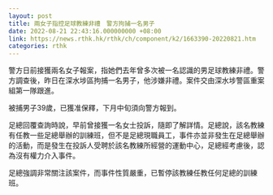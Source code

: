```yaml
---
layout: post
title: 兩女子指控足球教練非禮　警方拘捕一名男子
date: 2022-08-21 22:43:16.000000000 +08:00
link: https://news.rthk.hk/rthk/ch/component/k2/1663390-20220821.htm
categories: rthk
---
```


警方日前接獲兩名女子報案，指她們去年曾多次被一名認識的男足球教練非禮。警方調查後，昨日在深水埗區拘捕一名男子，他涉嫌非禮。案件交由深水埗警區重案組第一隊跟進。

被捕男子39歲，已獲准保釋，下月中旬須向警方報到。

足總回覆查詢時說，早前曾接獲一名女士投訴，隨即了解詳情。足總說，該名教練有任教一些足總舉辦的訓練班，但不是足總現職員工，事件亦並非發生在足總舉辦的活動，而是發生在投訴人受聘於該名教練所經營的運動中心，足總經考慮後，認為沒有權力介入事件。

足總強調非常關注該案件，而事件性質嚴重，已暫停該教練任教任何足總的訓練班。
